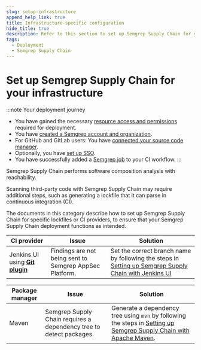 ```yaml
---
slug: setup-infrastructure
append_help_link: true
title: Infrastructure-specific configuration
hide_title: true
description: Refer to this section to set up Semgrep Supply Chain for your specific tooling or pipeline.
tags:
  - Deployment
  - Semgrep Supply Chain
---
```


# Set up Semgrep Supply Chain for your infrastructure

:::note Your deployment journey
- You have gained the necessary [resource access and permissions](/deployment/checklist) required for deployment.
- You have [created a Semgrep account and organization](/deployment/create-account-and-orgs).
- For GitHub and GitLab users: You have [connected your source code manager](/deployment/connect-scm).
- Optionally, you have [set up SSO](/deployment/sso).
- You have successfully added a [Semgrep job](/deployment/add-semgrep-to-ci) to your CI workflow.
:::

Semgrep Supply Chain performs software composition analysis with reachability.

Scanning third-party code with Semgrep Supply Chain may require additional steps, such as generating a lockfile that it can parse in continuous integration (CI).

The documents in this category describe how to set up Semgrep Supply Chain for specific lockfiles or CI providers, to ensure that your Semgrep Supply Chain deployment functions as intended.

| CI provider                 | Issue   | Solution |
| ----------                  | ------- | ------    |
| Jenkins UI using **[Git plugin](https://plugins.jenkins.io/git/)** | Findings are not being sent to Semgrep AppSec Platform.  | Set the correct branch name by following the steps in [Setting up Semgrep Supply Chain with Jenkins UI](/docs/semgrep-supply-chain/setup-jenkins-ui)          |

| Package manager | Issue | Solution |
| ----------     | ------- | ------    |
| Maven | Semgrep Supply Chain requires a dependency tree to detect packages. | Generate a dependency tree using `mvn` by following the steps in [Setting up Semgrep Supply Chain with Apache Maven](/semgrep-supply-chain/setup-maven).  |

